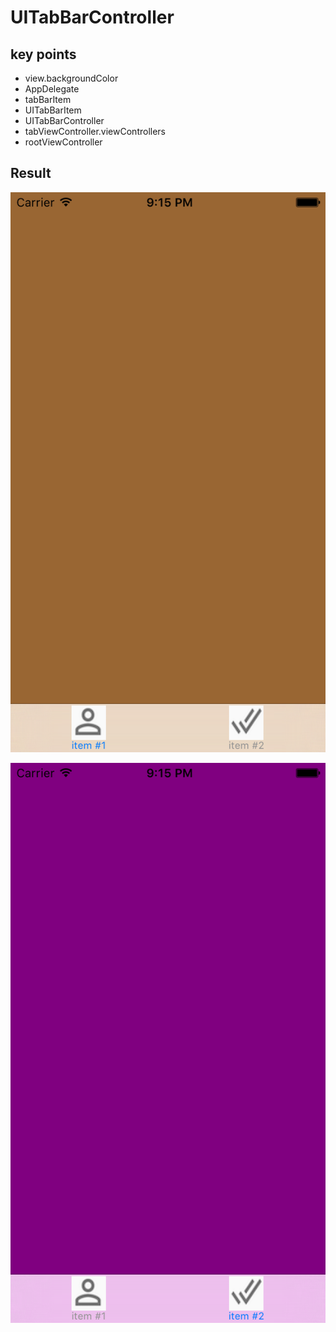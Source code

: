 # UITabBarController

## key points
- view.backgroundColor
- AppDelegate
- tabBarItem
- UITabBarItem
- UITabBarController
- tabViewController.viewControllers
- rootViewController

## Result

![img](r1.png)

![img](r2.png)
